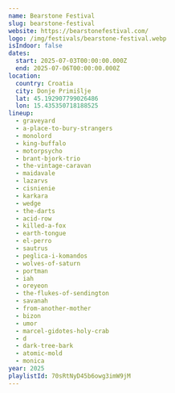```yaml
---
name: Bearstone Festival
slug: bearstone-festival
website: https://bearstonefestival.com/
logo: /img/festivals/bearstone-festival.webp
isIndoor: false
dates:
  start: 2025-07-03T00:00:00.000Z
  end: 2025-07-06T00:00:00.000Z
location:
  country: Croatia
  city: Donje Primišlje
  lat: 45.192907799026486
  lon: 15.435350718188525
lineup:
  - graveyard
  - a-place-to-bury-strangers
  - monolord
  - king-buffalo
  - motorpsycho
  - brant-bjork-trio
  - the-vintage-caravan
  - maidavale
  - lazarvs
  - cisnienie
  - karkara
  - wedge
  - the-darts
  - acid-row
  - killed-a-fox
  - earth-tongue
  - el-perro
  - sautrus
  - peglica-i-komandos
  - wolves-of-saturn
  - portman
  - iah
  - oreyeon
  - the-flukes-of-sendington
  - savanah
  - from-another-mother
  - bizon
  - umor
  - marcel-gidotes-holy-crab
  - d
  - dark-tree-bark
  - atomic-mold
  - monica
year: 2025
playlistId: 70sRtNyD45b6owg3imW9jM
---
```

